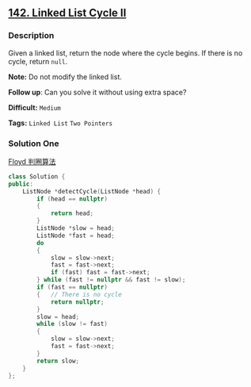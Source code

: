 ## [142. Linked List Cycle II](https://leetcode.com/problems/linked-list-cycle-ii/description/)

### Description

Given a linked list, return the node where the cycle begins. If there is no cycle, return `null`.

**Note:** Do not modify the linked list.

**Follow up**:
Can you solve it without using extra space?



**Difficult:** `Medium`

**Tags:** `Linked List` `Two Pointers`



### Solution One

[Floyd 判圈算法](https://zh.wikipedia.org/wiki/Floyd%E5%88%A4%E5%9C%88%E7%AE%97%E6%B3%95#.E7.AE.97.E6.B3.95)

```c++
class Solution {
public:
    ListNode *detectCycle(ListNode *head) {
        if (head == nullptr)
        {
            return head;
        }
        ListNode *slow = head;
        ListNode *fast = head;
        do
        {
            slow = slow->next;
            fast = fast->next;
            if (fast) fast = fast->next;
        } while (fast != nullptr && fast != slow);
        if (fast == nullptr)
        {   // There is no cycle
            return nullptr;
        }
        slow = head;
        while (slow != fast)
        {
            slow = slow->next;
            fast = fast->next;
        }
        return slow;
    }
};
```



